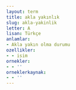 ```yaml
---
layout: term
title: akla yakınlık
slug: akla-yakinlik
letter: A
lisan: Türkçe
anlamlar:
- Akla yakın olma durumu
ozellikler:
- - isim
ornekler:
- - ''
orneklerkaynak:
- - ''
---
```

